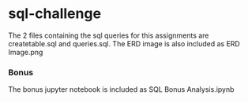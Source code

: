 # sql-challenge

The 2 files containing the sql queries for this assignments are createtable.sql and queries.sql. The ERD image is also included as ERD Image.png

### Bonus
The bonus jupyter notebook is included as SQL Bonus Analysis.ipynb